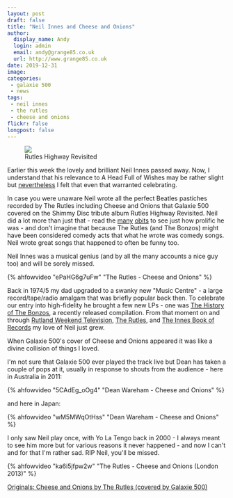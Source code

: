 ```yaml
---
layout: post
draft: false
title: "Neil Innes and Cheese and Onions"
author:
  display_name: Andy
  login: admin
  email: andy@grange85.co.uk		
  url: http://www.grange85.co.uk
date: 2019-12-31
image: 
categories:
 - galaxie 500
 - news
tags:
 - neil innes
 - the rutles
 - cheese and onions
flickr: false
longpost: false
---
```

<div class="col-md-6 float-right"><figure><img src="https://media.fullofwishes.co.uk/01-galaxie_500/sleeves/g500_rutles.jpg" class="img-fluid" /><figcaption>Rutles Highway Revisited</figcaption></figure></div>


Earlier this week the lovely and brilliant Neil Innes passed away. Now, I understand that his relevance to A Head Full of Wishes may be rather slight but [nevertheless](https://www.youtube.com/watch?v=xtZW7SQABt4) I felt that even that warranted celebrating.

In case you were unaware Neil wrote all the perfect Beatles pastiches recorded by The Rutles including Cheese and Onions that Galaxie 500 covered on the Shimmy Disc tribute album Rutles Highway Revisited. Neil did a lot more than just that - read the [many](https://www.theguardian.com/music/2019/dec/30/neil-innes-obituary) [obits](https://www.bbc.co.uk/news/entertainment-arts-50948921) to see just how prolific he was - and don't imagine that because The Rutles (and The Bonzos) might have been considered comedy acts that what he wrote was comedy songs. Neil wrote great songs that happened to often be funny too. 

Neil Innes was a musical genius (and by all the many accounts a nice guy too) and will be sorely missed.

{% ahfowvideo "ePaHG6g7uFw" "The Rutles - Cheese and Onions" %}

Back in 1974/5 my dad upgraded to a swanky new "Music Centre" - a large record/tape/radio amalgam that was briefly popular back then. To celebrate our entry into high-fidelity he brought a few new LPs - one was [The History of The Bonzos](https://en.wikipedia.org/wiki/The_History_of_the_Bonzos), a recently released compilation. From that moment on and through [Rutland Weekend Television](https://en.wikipedia.org/wiki/Rutland_Weekend_Television), [The Rutles](https://en.wikipedia.org/wiki/The_Rutles), and [The Innes Book of Records](https://en.wikipedia.org/wiki/The_Innes_Book_of_Records) my love of Neil just grew.

When Galaxie 500's cover of Cheese and Onions appeared it was like a divine collision of things I loved. 


I'm not sure that Galaxie 500 ever played the track live but Dean has taken a couple of pops at it, usually in response to shouts from the audience - here in Australia in 2011:

{% ahfowvideo "5CAdEg_oOg4" "Dean Wareham - Cheese and Onions" %} 

and here in Japan:

{% ahfowvideo "wM5MWqOtHss" "Dean Wareham - Cheese and Onions" %}

I only saw Neil play once, with Yo La Tengo back in 2000 - I always meant to see him more but for various reasons it never happened - and now I can't and for that I'm rather sad. RIP Neil, you'll be missed.	

{% ahfowvideo "ka6i5jfpw2w" "The Rutles - Cheese and Onions (London 2013)" %}

[Originals: Cheese and Onions by The Rutles (covered by Galaxie 500)](https://www.fullofwishes.co.uk/2013/04/10/originals-cheese-and-onions-by-the-rutles-covered-by-galaxie-500/)
